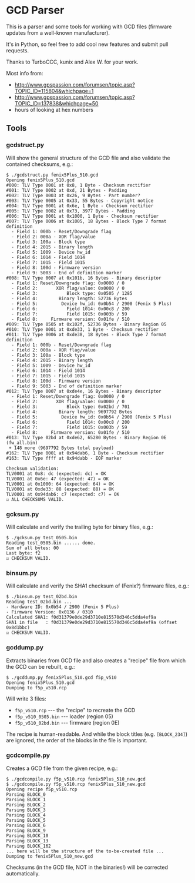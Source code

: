 GCD Parser
==========

This is a parser and some tools for working with GCD files (firmware updates from a well-known manufacturer).

It's in Python, so feel free to add cool new features and submit pull requests.

Thanks to TurboCCC, kunix and Alex W. for your work.

Most info from:

* http://www.gpspassion.com/forumsen/topic.asp?TOPIC_ID=115804&whichpage=1
* http://www.gpspassion.com/forumsen/topic.asp?TOPIC_ID=137838&whichpage=50
* hours of looking at hex numbers


Tools
-----

### gcdstruct.py <gcdfile>

Will show the general structure of the GCD file and also validate the contained checksums, e.g.:

```
$ ./gcdstruct.py fenix5Plus_510.gcd
Opening fenix5Plus_510.gcd
#000: TLV Type 0001 at 0x8, 1 Byte - Checksum rectifier
#001: TLV Type 0002 at 0xd, 21 Bytes - Padding
#002: TLV Type 0003 at 0x26, 9 Bytes - Part number?
#003: TLV Type 0005 at 0x33, 55 Bytes - Copyright notice
#004: TLV Type 0001 at 0x6e, 1 Byte - Checksum rectifier
#005: TLV Type 0002 at 0x73, 3977 Bytes - Padding
#006: TLV Type 0001 at 0x1000, 1 Byte - Checksum rectifier
#007: TLV Type 0006 at 0x1005, 18 Bytes - Block Type 7 format definition
  - Field 1: 000b - Reset/Downgrade flag
  - Field 2: 000a - XOR flag/value
  - Field 3: 100a - Block type
  - Field 4: 2015 - Binary length
  - Field 5: 1009 - Device hw_id
  - Field 6: 1014 - Field 1014
  - Field 7: 1015 - Field 1015
  - Field 8: 100d - Firmware version
  - Field 9: 5003 - End of definition marker
#008: TLV Type 0007 at 0x101b, 16 Bytes - Binary descriptor
  - Field 1: Reset/Downgrade flag: 0x0000 / 0
  - Field 2:       XOR flag/value: 0x0000 / 0
  - Field 3:           Block type: 0x0505 / 1285
  - Field 4:        Binary length: 52736 Bytes
  - Field 5:         Device hw_id: 0x0b54 / 2900 (Fenix 5 Plus)
  - Field 6:           Field 1014: 0x00c8 / 200
  - Field 7:           Field 1015: 0x003b / 59
  - Field 8:     Firmware version: 0x01fe / 510
#009: TLV Type 0505 at 0x102f, 52736 Bytes - Binary Region 05
#010: TLV Type 0001 at 0xde33, 1 Byte - Checksum rectifier
#011: TLV Type 0006 at 0xde38, 18 Bytes - Block Type 7 format definition
  - Field 1: 000b - Reset/Downgrade flag
  - Field 2: 000a - XOR flag/value
  - Field 3: 100a - Block type
  - Field 4: 2015 - Binary length
  - Field 5: 1009 - Device hw_id
  - Field 6: 1014 - Field 1014
  - Field 7: 1015 - Field 1015
  - Field 8: 100d - Firmware version
  - Field 9: 5003 - End of definition marker
#012: TLV Type 0007 at 0xde4e, 16 Bytes - Binary descriptor
  - Field 1: Reset/Downgrade flag: 0x0000 / 0
  - Field 2:       XOR flag/value: 0x0000 / 0
  - Field 3:           Block type: 0x02bd / 701
  - Field 4:        Binary length: 9697792 Bytes
  - Field 5:         Device hw_id: 0x0b54 / 2900 (Fenix 5 Plus)
  - Field 6:           Field 1014: 0x00c8 / 200
  - Field 7:           Field 1015: 0x003b / 59
  - Field 8:     Firmware version: 0x01fe / 510
#013: TLV Type 02bd at 0xde62, 65280 Bytes - Binary Region 0E (fw_all.bin)
 + 148 more (9697792 Bytes total payload)
#162: TLV Type 0001 at 0x94dab6, 1 Byte - Checksum rectifier
#163: TLV Type ffff at 0x94dabb - EOF marker

Checksum validation:
TLV0001 at 0x8: dc (expected: dc) = OK
TLV0001 at 0x6e: 47 (expected: 47) = OK
TLV0001 at 0x1000: 64 (expected: 64) = OK
TLV0001 at 0xde33: 88 (expected: 88) = OK
TLV0001 at 0x94dab6: c7 (expected: c7) = OK
☑ ALL CHECKSUMS VALID.
```


### gcksum.py <binfile>

Will calculate and verify the trailing byte for binary files, e.g.:

```
$ ./gcksum.py test_0505.bin 
Reading test_0505.bin ...... done.
Sum of all bytes: 00
Last byte: f2
☑ CHECKSUM VALID.
```


### binsum.py <binfile>

Will calculate and verify the SHA1 checksum of (Fenix?) firmware files, e.g.:

```
$ ./binsum.py test_02bd.bin 
Reading test_02bd.bin ...
- Hardware ID: 0x0b54 / 2900 (Fenix 5 Plus)
- Firmware Version: 0x0136 / 0310
Calculated SHA1: f0d31379e0de29d3710e815570d346c5dda4ef9a
SHA1 in file   : f0d31379e0de29d3710e815570d346c5dda4ef9a (offset 0x8d1bbc)
☑ CHECKSUM VALID.
```


### gcddump.py <gcdfile> <basename>

Extracts binaries from GCD file and also creates a "recipe" file from which the GCD can be rebuilt, e.g.:

```
$ ./gcddump.py fenix5Plus_510.gcd f5p_v510
Opening fenix5Plus_510.gcd
Dumping to f5p_v510.rcp
```

Will write 3 files:

* `f5p_v510.rcp` --- the "recipe" to recreate the GCD
* `f5p_v510_0505.bin` --- loader (region 05)
* `f5p_v510_02bd.bin` --- firmware (region 0E)

The recipe is human-readable. And while the block titles (e.g. `[BLOCK_234]`) are ignored, the order of the blocks in the file is important.


### gcdcompile.py <recipefile> <gcdfile>

Creates a GCD file from the given recipe, e.g.:

```
$ ./gcdcompile.py f5p_v510.rcp fenix5Plus_510_new.gcd
$ ./gcdcompile.py f5p_v510.rcp fenix5Plus_510_new.gcd
Opening recipe f5p_v510.rcp
Parsing BLOCK_0
Parsing BLOCK_1
Parsing BLOCK_2
Parsing BLOCK_3
Parsing BLOCK_4
Parsing BLOCK_5
Parsing BLOCK_6
Parsing BLOCK_9
Parsing BLOCK_10
Parsing BLOCK_13
Parsing BLOCK_162
... here will be the structure of the to-be-created file ...
Dumping to fenix5Plus_510_new.gcd
```

Checksums (in the GCD file, NOT in the binaries!) will be corrected automatically.

